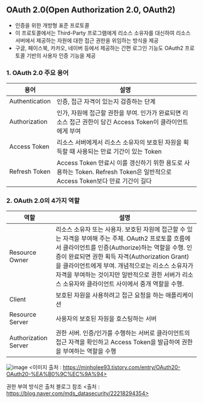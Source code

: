 ## OAuth 2.0(Open Authorization 2.0, OAuth2)

- 인증을 위한 개방형 표준 프로토콜
- 이 프로토콜에서는 Third-Party 프로그램에게 리소스 소유자를 대신하여 리소스 서버에서 제공하는 자원에 대한 접근 권한을 위임하는 방식을 제공
- 구글, 페이스북, 카카오, 네이버 등에서 제공하는 간편 로그인 기능도 OAuth2 프로토콜 기반의 사용자 인증 기능을 제공

### 1. OAuth 2.0 주요 용어

|용어|설명|
|--|--|
|Authentication|인증, 접근 자격이 있는지 검증하는 단계|
|Authorization|인가, 자원에 접근할 권한을 부여. 인가가 완료되면 리소스 접근 권한이 담긴 Access Token이 클라이언트에게 부여|
|Access Token|리소스 서버에게서 리소스 소유자의 보호된 자원을 획득할 때 사용되는 만료 기간이 있는 Token|
|Refresh Token|Access Token 만료시 이를 갱신하기 위한 용도로 사용하는 Token. Refresh Token은 일반적으로 Access Token보다 만료 기간이 길다|

### 2. OAuth 2.0의 4가지 역할

|역할|설명|
|--|--|
|Resource Owner|리소스 소유자 또는 사용자. 보호된 자원에 접근할 수 있는 자격을 부여해 주는 주체. OAuth2 프로토콜 흐름에서 클라이언트를 인증(Authorize)하는 역할을 수행. 인증이 완료되면 권한 획득 자격(Authorization Grant)을 클라이언트에게 부여. 개념적으로는 리소스 소유자가 자격을 부여하는 것이지만 일반적으로 권한 서버가 리소스 소유자와 클라이언트 사이에서 중개 역할을 수행.|
|Client|보호된 자원을 사용하려고 접근 요청을 하는 애플리케이션|
|Resource Server|사용자의 보호된 자원을 호스팅하는 서버|
|Authorization Server|권한 서버. 인증/인가를 수행하는 서버로 클라이언트의 접근 자격을 확인하고 Access Token을 발급하여 권한을 부여하는 역할을 수행


![image](https://user-images.githubusercontent.com/98144690/167751967-efcdfafd-28c6-458d-ba4f-7ee4f4eb99f0.png)
<이미지 출처 : https://minholee93.tistory.com/entry/OAuth20-OAuth20-%EA%B0%9C%EC%9A%94>

권한 부여 방식은 출처 블로그 참조
<츌처 : https://blog.naver.com/mds_datasecurity/22218294354>
